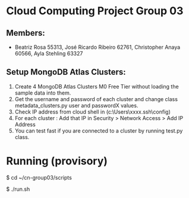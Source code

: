 # Cloud Computing Project Group 03
## Members: 
- Beatriz Rosa 55313, José Ricardo Ribeiro 62761, Christopher Anaya 60566, Ayla Stehling 63327

## Setup MongoDB Atlas Clusters:
1. Create 4 MongoDB Atlas Clusters M0 Free Tier without loading the sample data into them.
2. Get the username and password of each cluster and change class metadata_clusters.py user and passwordX values.
3. Check IP address from cloud shell in (c:\Users\xxxx\.ssh\config)
4. For each cluster : Add that IP in Security > Network Access > Add IP Address 
5. You can test fast if you are connected to a cluster by running test.py class.

# Running (provisory)
$ cd ~/cn-group03/scripts

$ ./run.sh
